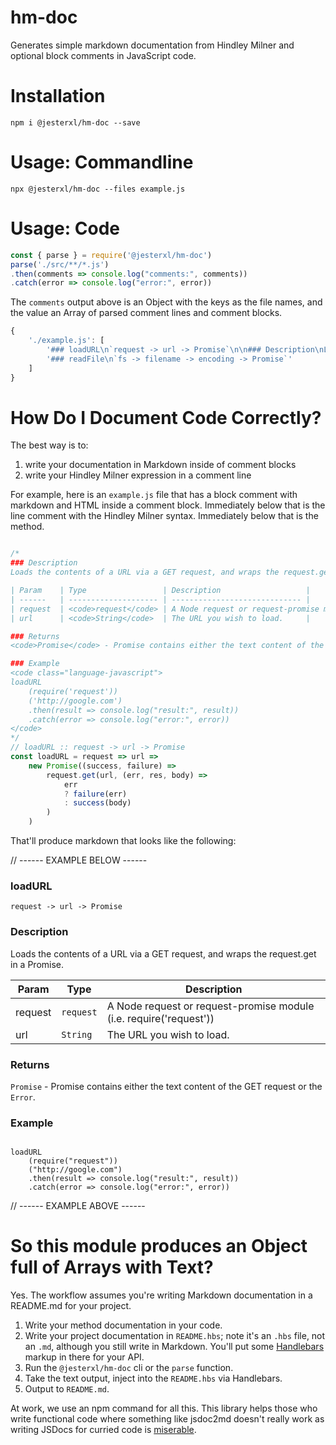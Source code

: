 # hm-doc

Generates simple markdown documentation from Hindley Milner and optional block comments in JavaScript code.

# Installation

`npm i @jesterxl/hm-doc --save`

# Usage: Commandline

`npx @jesterxl/hm-doc --files example.js`

# Usage: Code

```javascript
const { parse } = require('@jesterxl/hm-doc')
parse('./src/**/*.js')
.then(comments => console.log("comments:", comments))
.catch(error => console.log("error:", error))
```

The `comments` output above is an Object with the keys as the file names, and the value an Array of parsed comment lines and comment blocks.

```javascript
{
    './example.js': [
        '### loadURL\n`request -> url -> Promise`\n\n### Description\nLoads the contents of a URL via a GET request, and wraps the request.get in a Promise.\n\n| Param    | Type                 | Description                   |\n| ------   | -------------------- | ----------------------------- |\n| request  | <code>request</code> | A Node request or request-promise module (i.e. require(\'request\')) |\n| url      | <code>String</code>  | The URL you wish to load.     |\n\n### Returns\n<code>Promise</code> - Promise contains either the text content of the GET request or the <code>Error</code>.\n\n### Example\n<pre><code class="language-javascript">\nloadURL\n    (require("request"))\n    ("http://google.com")\n    .then(result => console.log("result:", result))\n    .catch(error => console.log("error:", error))\n</code></pre>\n',
        '### readFile\n`fs -> filename -> encoding -> Promise`'
    ]
}
```

# How Do I Document Code Correctly?

The best way is to:

1. write your documentation in Markdown inside of comment blocks
2. write your Hindley Milner expression in a comment line

For example, here is an `example.js` file that has a block comment with markdown and HTML inside a comment block. Immediately below that is the line comment with the Hindley Milner syntax. Immediately below that is the method.

```javascript

/*
### Description
Loads the contents of a URL via a GET request, and wraps the request.get in a Promise.

| Param    | Type                 | Description                   |
| ------   | -------------------- | ----------------------------- |
| request  | <code>request</code> | A Node request or request-promise module (i.e. require('request')) |
| url      | <code>String</code>  | The URL you wish to load.     |

### Returns
<code>Promise</code> - Promise contains either the text content of the GET request or the <code>Error</code>.

### Example
<code class="language-javascript">
loadURL
    (require('request'))
    ('http://google.com')
    .then(result => console.log("result:", result))
    .catch(error => console.log("error:", error))
</code>
*/
// loadURL :: request -> url -> Promise
const loadURL = request => url =>
    new Promise((success, failure) =>
        request.get(url, (err, res, body) =>
            err
            ? failure(err)
            : success(body)
        )
    )
```

That'll produce markdown that looks like the following:

// ------ EXAMPLE BELOW ------

### loadURL
`request -> url -> Promise`

### Description

Loads the contents of a URL via a GET request, and wraps the request.get in a Promise.

| Param    | Type                 | Description                   |
| ------   | -------------------- | ----------------------------- |
| request  | <code>request</code> | A Node request or request-promise module (i.e. require(\'request\')) |
| url      | <code>String</code>  | The URL you wish to load.     |

### Returns
<code>Promise</code> - Promise contains either the text content of the GET request or the <code>Error</code>.

### Example
<pre><code class="language-javascript">
loadURL
    (require("request"))
    ("http://google.com")
    .then(result => console.log("result:", result))
    .catch(error => console.log("error:", error))
</code></pre>

// ------ EXAMPLE ABOVE ------

# So this module produces an Object full of Arrays with Text?

Yes. The workflow assumes you're writing Markdown documentation in a README.md for your project.

1. Write your method documentation in your code.
2. Write your project documentation in `README.hbs`; note it's an `.hbs` file, not an `.md`, although you still write in Markdown. You'll put some [Handlebars](http://handlebarsjs.com/) markup in there for your API.
3. Run the `@jesterxl/hm-doc` cli or the `parse` function.
4. Take the text output, inject into the `README.hbs` via Handlebars.
5. Output to `README.md`.

At work, we use an npm command for all this. This library helps those who write functional code where something like jsdoc2md doesn't really work as writing JSDocs for curried code is [miserable](https://github.com/jsdoc3/jsdoc/issues/1286).
